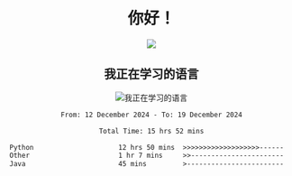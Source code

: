 <div align="center">
<h1>你好！</h1>
  
<a href="https://github.com/ikun0014">
    <img align="center" src="https://github-readme-stats-sigma-five.vercel.app/api?username=ikun0014&include_all_commits=true&show_icons=true&count_private=true&locale=cn&bg_color=0,EC6C6C,FFD479,FFFC79,73FA79,73FDFF,D783FF" />
  </a>
</div>

<div align="center">
<h2>我正在学习的语言</h2>
  
![我正在学习的语言](https://skillicons.dev/icons?i=python,nodejs,vue,html)

</div>

<div align="center">
<!--START_SECTION:waka-->

```txt
From: 12 December 2024 - To: 19 December 2024

Total Time: 15 hrs 52 mins

Python                     12 hrs 50 mins  >>>>>>>>>>>>>>>>>>>------   75.52 %
Other                      1 hr 7 mins     >>-----------------------   06.62 %
Java                       45 mins         >------------------------   04.46 %
```

<!--END_SECTION:waka-->

</div>
